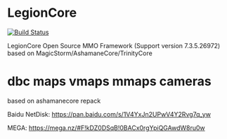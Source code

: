 # LegionCore

[![Build Status](https://travis-ci.org/coolzoom/LegionCore-1.svg?branch=master)](https://travis-ci.org/coolzoom/LegionCore-1)

LegionCore Open Source MMO Framework (Support version 7.3.5.26972) based on MagicStorm/AshamaneCore/TrinityCore


# dbc maps vmaps mmaps cameras

based on ashamanecore repack

Baidu NetDisk: https://pan.baidu.com/s/1V4YxJn2UPwV4Y2Rvg7q_yw

MEGA: 		https://mega.nz/#F!kDZ0DSqB!0BACx0rgYpiQGAwdW8ru0w
